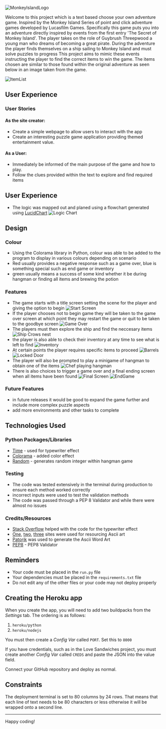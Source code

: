 ![MonkeyIslandLogo](assets/images/monkey_island_logo.png)

Welcome to this project which is a text based choose your own adventure game.
Inspired by the Monkey Island Series of point and click adventure games developed by Lucasfilm Games.
Specifically this game puts you into an adventure directly inspired by events from the first entry 'The Secret of Monkey Island'.
The player takes on the role of Guybrush Threepwood a young man who dreams of becoming a great pirate.
During the adventure the player finds themselves on a ship sailing to Monkey Island and must solve puzzles to progress
This project aims to mimic these events instructing the player to find the correct items to win the game.
The items chosen are similar to those found within the original adventure as seen below in an image taken from the game.

![ItemList](assets/images/directions.png)

## User Experience

### User Stories
#### As the site creator:
* Create a simple webpage to allow users to interact with the app
* Create an interesting puzzle game application providing themed entertainment value.
#### As a User:
* Immediately be informed of the main purpose of the game and how to play.
* Follow the clues provided within the text to explore and find required items

## User Experience
* The logic was mapped out and planed using a flowchart generated using [LucidChart](https://www.lucidchart.com/pages/landing?utm_source=google&utm_medium=cpc&utm_campaign=_chart_en_tier1_mixed_search_brand_exact_&km_CPC_CampaignId=1490375427&km_CPC_AdGroupID=55688909257&km_CPC_Keyword=lucid%20chart&km_CPC_MatchType=e&km_CPC_ExtensionID=&km_CPC_Network=g&km_CPC_AdPosition=&km_CPC_Creative=442433236001&km_CPC_TargetID=kwd-55720648523&km_CPC_Country=9045109&km_CPC_Device=c&km_CPC_placement=&km_CPC_target=&gad_source=1&gclid=Cj0KCQiAyKurBhD5ARIsALamXaGxEw9vnqVqPJdU5YFdRCgB6b4gaOdBagCYFDN8pL4s91RNoE7t0LoaAlYcEALw_wcB) 
![Logic Chart](assets/images/logic_flowchart.png)

## Design

### Colour
* Using the Colorama library in Python, colour was able to be added to the program to display in various colours depending on scenario
* Red usually provides a negative response such as a game over, blue is something special such as end game or inventory
* green usually means a success of some kind whether it be during hangman or finding all items and brewing the potion

### Features
* The game starts with a title screen setting the scene for the player and giving the option to begin
![Start Screen](assets/images/opening_scene.png)
* If the player chooses not to begin game they will be taken to the game over screen at which point they may restart the game or quit to be taken to the goodbye screen
![Game Over](assets/images/game_over.png)
* The players must then explore the ship and find the neccesary items
![Ship Crows nest](assets/images/crows_nest.png)
* the player is also able to check their inventory at any time to see what is left to find
![Inventory](assets/images/inventory.png)
* At certain points the player requires specific items to proceed
![Barrels](assets/images/barrels.png)
![Locked Door](assets/images/locked_door.png)
* The player will also be prompted to play a minigame of hangman to obtain one of the items
![Chef playing hangman](assets/images/chef_hangman.png)
* There is also choices to trigger a game over and a final ending screen when all items have been found
![Final Screen](assets/images/final_screen.png)
![EndGame](assets/images/endgame.png)

### Future Features
* in future releases it would be good to expand the game further and include more complex puzzle aspects
* add more environments and other tasks to complete

## Technologies Used

### Python Packages/Libraries
* [Time](https://pypi.org/project/time/) - used for typewriter effect
* [Colorama](https://pypi.org/project/colorama/) - added color effect
* [Random](https://docs.python.org/3/library/random.html) - generates random integer within hangman game

### Testing
* The code was tested extensively in the terminal during production to ensure each method worked correctly
* incorrect inputs were used to test the validation methods
* The code was passed through a PEP 8 Validator and while there were almost no issues

### Credits/Resources
* [Stack Overflow](https://stackoverflow.com/questions/20302331/typing-effect-in-python) helped with the code for the typewriter effect
* [One](https://www.asciiart.eu/), [two](https://asciiart.cc/), [three](https://emojicombos.com/) sites were used for resourcing Ascii art
* [Patorjk](https://patorjk.com/software/taag/#p=display&f=Graffiti&t=Type%20Something%20) was used to generate the Ascii Word Art
* [PEP8](https://pep8ci.herokuapp.com/#) - PEP8 Validator
##
## Reminders

* Your code must be placed in the `run.py` file
* Your dependencies must be placed in the `requirements.txt` file
* Do not edit any of the other files or your code may not deploy properly

## Creating the Heroku app

When you create the app, you will need to add two buildpacks from the _Settings_ tab. The ordering is as follows:

1. `heroku/python`
2. `heroku/nodejs`

You must then create a _Config Var_ called `PORT`. Set this to `8000`

If you have credentials, such as in the Love Sandwiches project, you must create another _Config Var_ called `CREDS` and paste the JSON into the value field.

Connect your GitHub repository and deploy as normal.

## Constraints

The deployment terminal is set to 80 columns by 24 rows. That means that each line of text needs to be 80 characters or less otherwise it will be wrapped onto a second line.

-----
Happy coding!
